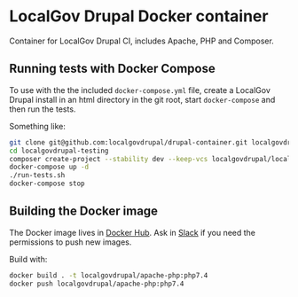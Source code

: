 # LocalGov Drupal Docker container

Container for LocalGov Drupal CI, includes Apache, PHP and Composer.

## Running tests with Docker Compose

To use with the the included `docker-compose.yml` file, create a LocalGov Drupal install in an html directory in the git root, start `docker-compose` and then run the tests.

Something like:

```bash
git clone git@github.com:localgovdrupal/drupal-container.git localgovdrupal-testing
cd localgovdrupal-testing
composer create-project --stability dev --keep-vcs localgovdrupal/localgov-project ./html
docker-compose up -d
./run-tests.sh
docker-compose stop
```

## Building the Docker image

The Docker image lives in [Docker Hub](https://hub.docker.com/repository/docker/localgovdrupal/apache-php). Ask in [Slack](https://localgovdrupal.slack.com/) if you need the permissions to push new images.

Build with:

```bash
docker build . -t localgovdrupal/apache-php:php7.4
docker push localgovdrupal/apache-php:php7.4
```
